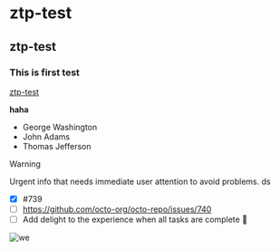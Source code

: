 # ztp-test
## ztp-test
### This is first test

[ztp-test](https://www.baidu.com)

**haha**

- George Washington
- John Adams
- Thomas Jefferson

> [!WARNING]
> Urgent info that needs immediate user attention to avoid problems.
> ds

- [x] #739
- [ ] https://github.com/octo-org/octo-repo/issues/740
- [ ] Add delight to the experience when all tasks are complete :tada:

![we](https://myoctocat.com/assets/images/base-octocat.svg)
